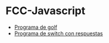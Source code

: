 <html>
<body>
<h1>FCC-Javascript</h1>


  <ul>
    <li>
      <a href="#golfJs">Programa de golf</a>
    </li>
     <li>
      <a href="#alpha">Programa de switch con respuestas</a>
    </li>     
   </ul>
   
   
 </body>
 </html>
